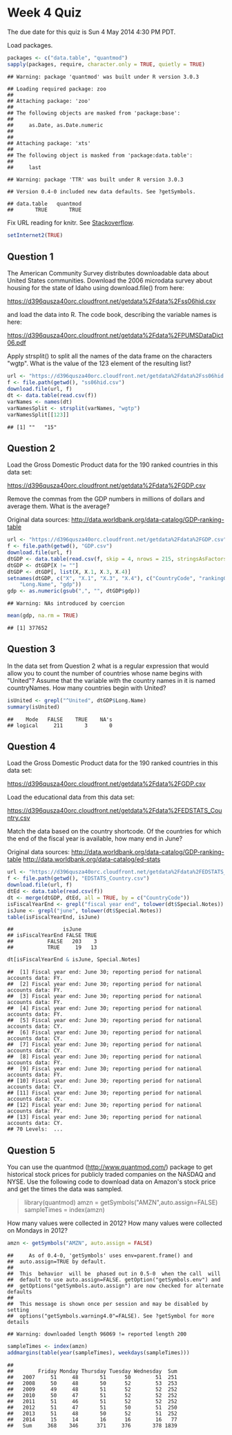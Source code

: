 Week 4 Quiz
===========

The due date for this quiz is Sun 4 May 2014 4:30 PM PDT.

Load packages.


```r
packages <- c("data.table", "quantmod")
sapply(packages, require, character.only = TRUE, quietly = TRUE)
```

```
## Warning: package 'quantmod' was built under R version 3.0.3
```

```
## Loading required package: zoo
## 
## Attaching package: 'zoo'
## 
## The following objects are masked from 'package:base':
## 
##     as.Date, as.Date.numeric
## 
## 
## Attaching package: 'xts'
## 
## The following object is masked from 'package:data.table':
## 
##     last
```

```
## Warning: package 'TTR' was built under R version 3.0.3
```

```
## Version 0.4-0 included new data defaults. See ?getSymbols.
```

```
## data.table   quantmod 
##       TRUE       TRUE
```


Fix URL reading for knitr. See [Stackoverflow](http://stackoverflow.com/a/20003380).


```r
setInternet2(TRUE)
```



Question 1
----------
The American Community Survey distributes downloadable data about United States communities. Download the 2006 microdata survey about housing for the state of Idaho using download.file() from here: 

https://d396qusza40orc.cloudfront.net/getdata%2Fdata%2Fss06hid.csv 

and load the data into R. The code book, describing the variable names is here: 

https://d396qusza40orc.cloudfront.net/getdata%2Fdata%2FPUMSDataDict06.pdf 

Apply strsplit() to split all the names of the data frame on the characters "wgtp". What is the value of the 123 element of the resulting list?


```r
url <- "https://d396qusza40orc.cloudfront.net/getdata%2Fdata%2Fss06hid.csv"
f <- file.path(getwd(), "ss06hid.csv")
download.file(url, f)
dt <- data.table(read.csv(f))
varNames <- names(dt)
varNamesSplit <- strsplit(varNames, "wgtp")
varNamesSplit[[123]]
```

```
## [1] ""   "15"
```



Question 2
----------
Load the Gross Domestic Product data for the 190 ranked countries in this data set: 

https://d396qusza40orc.cloudfront.net/getdata%2Fdata%2FGDP.csv 

Remove the commas from the GDP numbers in millions of dollars and average them. What is the average? 

Original data sources: http://data.worldbank.org/data-catalog/GDP-ranking-table


```r
url <- "https://d396qusza40orc.cloudfront.net/getdata%2Fdata%2FGDP.csv"
f <- file.path(getwd(), "GDP.csv")
download.file(url, f)
dtGDP <- data.table(read.csv(f, skip = 4, nrows = 215, stringsAsFactors = FALSE))
dtGDP <- dtGDP[X != ""]
dtGDP <- dtGDP[, list(X, X.1, X.3, X.4)]
setnames(dtGDP, c("X", "X.1", "X.3", "X.4"), c("CountryCode", "rankingGDP", 
    "Long.Name", "gdp"))
gdp <- as.numeric(gsub(",", "", dtGDP$gdp))
```

```
## Warning: NAs introduced by coercion
```

```r
mean(gdp, na.rm = TRUE)
```

```
## [1] 377652
```



Question 3
----------
In the data set from Question 2 what is a regular expression that would allow you to count the number of countries whose name begins with "United"? Assume that the variable with the country names in it is named countryNames. How many countries begin with United?


```r
isUnited <- grepl("^United", dtGDP$Long.Name)
summary(isUnited)
```

```
##    Mode   FALSE    TRUE    NA's 
## logical     211       3       0
```



Question 4
----------
Load the Gross Domestic Product data for the 190 ranked countries in this data set: 

https://d396qusza40orc.cloudfront.net/getdata%2Fdata%2FGDP.csv 

Load the educational data from this data set: 

https://d396qusza40orc.cloudfront.net/getdata%2Fdata%2FEDSTATS_Country.csv 

Match the data based on the country shortcode. Of the countries for which the end of the fiscal year is available, how many end in June? 

Original data sources: 
http://data.worldbank.org/data-catalog/GDP-ranking-table 
http://data.worldbank.org/data-catalog/ed-stats


```r
url <- "https://d396qusza40orc.cloudfront.net/getdata%2Fdata%2FEDSTATS_Country.csv"
f <- file.path(getwd(), "EDSTATS_Country.csv")
download.file(url, f)
dtEd <- data.table(read.csv(f))
dt <- merge(dtGDP, dtEd, all = TRUE, by = c("CountryCode"))
isFiscalYearEnd <- grepl("fiscal year end", tolower(dt$Special.Notes))
isJune <- grepl("june", tolower(dt$Special.Notes))
table(isFiscalYearEnd, isJune)
```

```
##                isJune
## isFiscalYearEnd FALSE TRUE
##           FALSE   203    3
##           TRUE     19   13
```

```r
dt[isFiscalYearEnd & isJune, Special.Notes]
```

```
##  [1] Fiscal year end: June 30; reporting period for national accounts data: FY.
##  [2] Fiscal year end: June 30; reporting period for national accounts data: FY.
##  [3] Fiscal year end: June 30; reporting period for national accounts data: FY.
##  [4] Fiscal year end: June 30; reporting period for national accounts data: FY.
##  [5] Fiscal year end: June 30; reporting period for national accounts data: CY.
##  [6] Fiscal year end: June 30; reporting period for national accounts data: CY.
##  [7] Fiscal year end: June 30; reporting period for national accounts data: CY.
##  [8] Fiscal year end: June 30; reporting period for national accounts data: FY.
##  [9] Fiscal year end: June 30; reporting period for national accounts data: FY.
## [10] Fiscal year end: June 30; reporting period for national accounts data: CY.
## [11] Fiscal year end: June 30; reporting period for national accounts data: CY.
## [12] Fiscal year end: June 30; reporting period for national accounts data: FY.
## [13] Fiscal year end: June 30; reporting period for national accounts data: CY.
## 70 Levels:  ...
```



Question 5
----------
You can use the quantmod (http://www.quantmod.com/) package to get historical stock prices for publicly traded companies on the NASDAQ and NYSE. Use the following code to download data on Amazon's stock price and get the times the data was sampled.

> library(quantmod)
> amzn = getSymbols("AMZN",auto.assign=FALSE)
> sampleTimes = index(amzn) 

How many values were collected in 2012? How many values were collected on Mondays in 2012?


```r
amzn <- getSymbols("AMZN", auto.assign = FALSE)
```

```
##     As of 0.4-0, 'getSymbols' uses env=parent.frame() and
##  auto.assign=TRUE by default.
## 
##  This  behavior  will be  phased out in 0.5-0  when the call  will
##  default to use auto.assign=FALSE. getOption("getSymbols.env") and 
##  getOptions("getSymbols.auto.assign") are now checked for alternate defaults
## 
##  This message is shown once per session and may be disabled by setting 
##  options("getSymbols.warning4.0"=FALSE). See ?getSymbol for more details
```

```
## Warning: downloaded length 96069 != reported length 200
```

```r
sampleTimes <- index(amzn)
addmargins(table(year(sampleTimes), weekdays(sampleTimes)))
```

```
##       
##        Friday Monday Thursday Tuesday Wednesday  Sum
##   2007     51     48       51      50        51  251
##   2008     50     48       50      52        53  253
##   2009     49     48       51      52        52  252
##   2010     50     47       51      52        52  252
##   2011     51     46       51      52        52  252
##   2012     51     47       51      50        51  250
##   2013     51     48       50      52        51  252
##   2014     15     14       16      16        16   77
##   Sum     368    346      371     376       378 1839
```

